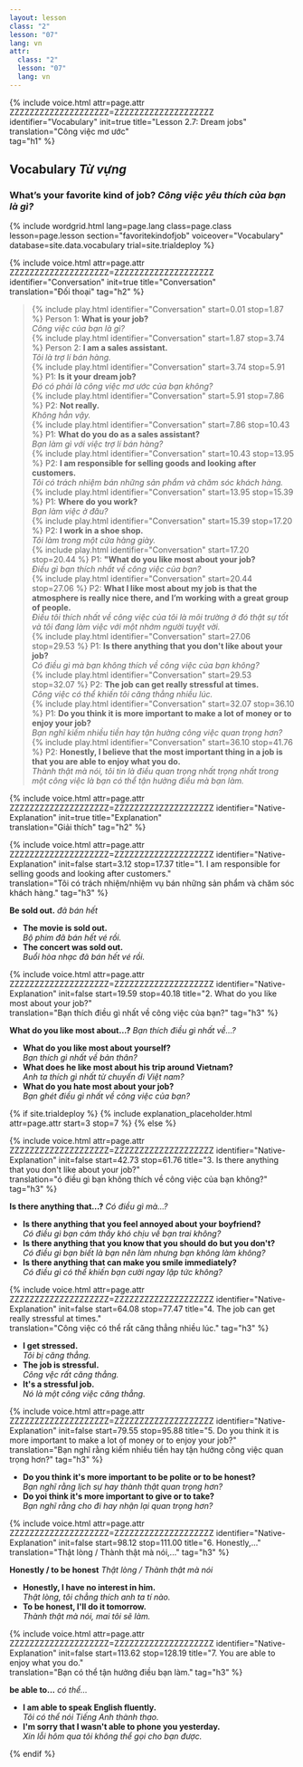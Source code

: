 ```yaml
---
layout: lesson
class: "2"
lesson: "07"
lang: vn
attr:
  class: "2"
  lesson: "07"
  lang: vn
---
```


{%  include voice.html attr=page.attr        ZZZZZZZZZZZZZZZZZZZZ=ZZZZZZZZZZZZZZZZZZZZ
	identifier="Vocabulary"  init=true
	title="Lesson 2.7: Dream jobs"  
	translation="Công việc mơ ước"      
    tag="h1" %}


## Vocabulary   *Từ vựng*

### What’s your favorite kind of job?   *Công việc yêu thích của bạn là gì?*

{% include wordgrid.html lang=page.lang
		class=page.class 
		lesson=page.lesson 
		section="favoritekindofjob"
		voiceover="Vocabulary"
		database=site.data.vocabulary 
		trial=site.trialdeploy %}



{%  include voice.html attr=page.attr    ZZZZZZZZZZZZZZZZZZZZ=ZZZZZZZZZZZZZZZZZZZZ
	identifier="Conversation"  init=true
	title="Conversation"        
	translation="Đối thoại"
    tag="h2" %}


> {% include play.html identifier="Conversation" start=0.01 stop=1.87 %} Person 1: **What is your job?**   
*Công việc của bạn là gì?*   
> {% include play.html identifier="Conversation" start=1.87 stop=3.74 %} Person 2: **I am a sales assistant.**    
*Tôi là trợ lí bán hàng.*   
> {% include play.html identifier="Conversation" start=3.74 stop=5.91 %} P1: **Is it your dream job?**   
*Đó có phải là công việc mơ ước của bạn không?*   
> {% include play.html identifier="Conversation" start=5.91 stop=7.86 %} P2: **Not really.**   
*Không hẳn vậy.*   
> {% include play.html identifier="Conversation" start=7.86 stop=10.43 %} P1: **What do you do as a sales assistant?**    
*Bạn làm gì với việc trợ lí bán hàng?*   
> {% include play.html identifier="Conversation" start=10.43 stop=13.95 %} P2: **I am responsible for selling goods and looking after customers.**    
*Tôi có trách nhiệm bán những sản phẩm và chăm sóc khách hàng.*    
> {% include play.html identifier="Conversation" start=13.95 stop=15.39 %} P1: **Where do you work?**   
*Bạn làm việc ở đâu?*  
> {% include play.html identifier="Conversation" start=15.39 stop=17.20 %} P2: **I work in a shoe shop.**   
*Tôi làm trong một cửa hàng giày.*    
> {% include play.html identifier="Conversation" start=17.20 stop=20.44 %} P1: **"What do you like most about your job?**  
*Điều gì bạn thích nhất về công việc của bạn?*    
> {% include play.html identifier="Conversation" start=20.44 stop=27.06 %} P2: **What I like most about my job is that the atmosphere is really nice there, and I’m working with a great group of people.**    
*Điều tôi thích nhất về công việc của tôi là môi trường ở đó thật sự tốt và tôi đang làm việc với một nhớm người tuyệt vời.*    
> {% include play.html identifier="Conversation" start=27.06 stop=29.53 %} P1: **Is there anything that you don't like about your job?**      
*Có điều gì mà bạn không thích về công việc của bạn không?*    
> {% include play.html identifier="Conversation" start=29.53 stop=32.07 %} P2: **The job can get really stressful at times.**    
*Công việc có thể khiến tôi căng thẳng nhiều lúc.*    
> {% include play.html identifier="Conversation" start=32.07 stop=36.10 %} P1: **Do you think it is more important to make a lot of money or to enjoy your job?**    
*Bạn nghĩ kiếm nhiều tiền hay tận hưởng công việc quan trọng hơn?*    
> {% include play.html identifier="Conversation" start=36.10 stop=41.76 %} P2: **Honestly, I believe that the most important thing in a job is that you are able to enjoy what you do.**    
*Thành thật mà nói, tôi tin là điều quan trọng nhất trọng nhất trong một công việc là bạn có thể tận hưởng điều mà bạn làm.*  


{%  include voice.html attr=page.attr    ZZZZZZZZZZZZZZZZZZZZ=ZZZZZZZZZZZZZZZZZZZZ
	identifier="Native-Explanation"  init=true
	title="Explanation"        
	translation="Giải thích"
    tag="h2" %}

{%  include voice.html attr=page.attr    ZZZZZZZZZZZZZZZZZZZZ=ZZZZZZZZZZZZZZZZZZZZ
	identifier="Native-Explanation"  init=false start=3.12 stop=17.37
	title="1. I am responsible for selling goods and looking after customers."        
	translation="Tôi có trách nhiệm/nhiệm vụ bán những sản phẩm và chăm sóc khách hàng."
    tag="h3" %}
 
**Be sold out.**   *đã bán hết*

- **The movie is sold out.**  
*Bộ phim đã bán hết vé rồi.*   
- **The concert was sold out.**  
*Buổi hòa nhạc đã bán hết vé rồi.*   


{%  include voice.html attr=page.attr    ZZZZZZZZZZZZZZZZZZZZ=ZZZZZZZZZZZZZZZZZZZZ
	identifier="Native-Explanation"  init=false start=19.59 stop=40.18
	title="2. What do you like most about your job?"        
	translation="Bạn thích điều gì nhất về công việc của bạn?"
    tag="h3" %}

**What do you like most about…?**   *Bạn thích điều gì nhất về...?*

- **What do you like most about yourself?**  
*Bạn thích gì nhất về bản thân?*  
- **What does he like most about his trip around Vietnam?**  
*Anh ta thích gì nhất từ chuyến đi Việt nam?*   
- **What do you hate most about your job?**  
*Bạn ghét điều gì nhất về công việc của bạn?*   

{% if site.trialdeploy %}
	{% include explanation_placeholder.html  attr=page.attr     start=3 stop=7 %}
	{% else %}

{%  include voice.html attr=page.attr    ZZZZZZZZZZZZZZZZZZZZ=ZZZZZZZZZZZZZZZZZZZZ
	identifier="Native-Explanation"  init=false start=42.73 stop=61.76
	title="3. Is there anything that you don't like about your job?"        
	translation="ó điều gì bạn không thích về công việc của bạn không?"
    tag="h3" %}

**Is there anything that…?**   *Có điều gì mà...?*

- **Is there anything that you feel annoyed about your boyfriend?**  
*Có điều gì bạn cảm thấy khó chịu về bạn trai không?*   
- **Is there anything that you know that you should do but you don't?**  
*Có điều gì bạn biết là bạn nên làm nhưng bạn không làm không?*   
- **Is there anything that can make you smile immediately?**   
*Có điều gì có thể khiến bạn cười ngay lập tức không?*  


{%  include voice.html attr=page.attr    ZZZZZZZZZZZZZZZZZZZZ=ZZZZZZZZZZZZZZZZZZZZ
	identifier="Native-Explanation"  init=false start=64.08 stop=77.47
	title="4. The job can get really stressful at times."        
	translation="Công việc có thể rất căng thẳng nhiều lúc."
    tag="h3" %}

- **I get stressed.**  
*Tôi bị căng thẳng.*  
- **The job is stressful.**  
*Công vệc rất căng thẳng.*  
- **It's a stressful job.**  
*Nó là một công việc căng thẳng.*


{%  include voice.html attr=page.attr    ZZZZZZZZZZZZZZZZZZZZ=ZZZZZZZZZZZZZZZZZZZZ
	identifier="Native-Explanation"  init=false start=79.55 stop=95.88
	title="5. Do you think it is more important to make a lot of money or to enjoy your job?"        
	translation="Bạn nghĩ rằng kiếm nhiều tiền hay tận hưởng công việc quan trọng hơn?"
    tag="h3" %}

- **Do you think it's more important to be polite or to be honest?**  
*Bạn nghĩ rằng lịch sự hay thành thật quan trọng hơn?*  
- **Do yoi think it's more important to give or to take?**  
*Bạn nghĩ rằng cho đi hay nhận lại quan trọng hơn?* 

{%  include voice.html attr=page.attr    ZZZZZZZZZZZZZZZZZZZZ=ZZZZZZZZZZZZZZZZZZZZ
	identifier="Native-Explanation"  init=false start=98.12 stop=111.00 
	title="6. Honestly,..."        
	translation="Thật lòng / Thành thật mà nói,..."
    tag="h3" %}

**Honestly / to be honest**   *Thật lòng / Thành thật mà nói*

- **Honestly, I have no interest in him.**  
*Thật lòng, tôi chẳng thích anh ta tí nào.*  
- **To be honest, I'll do it tomorrow.**  
*Thành thật mà nói, mai tôi sẽ làm.*   


{%  include voice.html attr=page.attr    ZZZZZZZZZZZZZZZZZZZZ=ZZZZZZZZZZZZZZZZZZZZ
	identifier="Native-Explanation"  init=false start=113.62 stop=128.19 
	title="7. You are able to enjoy what you do."        
	translation="Bạn có thể tận hưởng điều bạn làm."
    tag="h3" %}

**be able to...**   *có thể...*  

- **I am able to speak English fluently.**  
*Tôi có thể nói Tiếng Anh thành thạo.*  
- **I'm sorry that I wasn't able to phone you yesterday.**   
*Xin lỗi hôm qua tôi không thể gọi cho bạn được.*  


{% endif %}